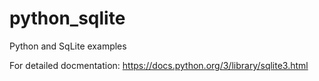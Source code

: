 # python_sqlite
Python and SqLite examples

For detailed docmentation:
https://docs.python.org/3/library/sqlite3.html

